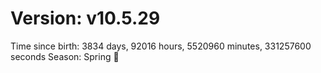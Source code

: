 # Version: v10.5.29
Time since birth: 3834 days, 92016 hours, 5520960 minutes, 331257600 seconds
Season: Spring 🌸
